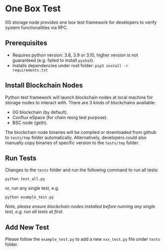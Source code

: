 # One Box Test

0G storage node provides one box test framework for developers to verify system functionalities via RPC.

## Prerequisites

- Requires python version: 3.8, 3.9 or 3.10, higher version is not guaranteed (e.g. failed to install `pysha3`).
- Installs dependencies under root folder: `pip3 install -r requirements.txt`

## Install Blockchain Nodes

Python test framework will launch blockchain nodes at local machine for storage nodes to interact with. There are 3 kinds of blockchains available:

- 0G blockchain (by default).
- Conflux eSpace (for chain reorg test purpose).
- BSC node (geth).

The blockchain node binaries will be compiled or downloaded from github to `tests/tmp` folder automatically. Alternatively, developers could also manually copy binaries of specific version to the `tests/tmp` folder.

## Run Tests

Changes to the `tests` folder and run the following command to run all tests:

```
python test_all.py
```

or, run any single test, e.g.

```
python example_test.py
```

*Note, please ensure blockchain nodes installed before running any single test, e.g. run all tests at first.*

## Add New Test

Please follow the `example_test.py` to add a new `xxx_test.py` file under `tests` folder.
